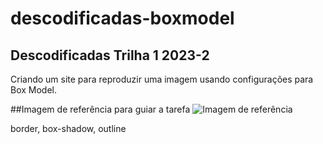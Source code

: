 # descodificadas-boxmodel
## Descodificadas Trilha 1 2023-2
Criando um site para reproduzir uma imagem usando configurações para Box Model.

##Imagem de referência para guiar a tarefa
![Imagem de referência](https://lh3.googleusercontent.com/LMyJ-inonSVJyUUAg8yNhB07gbHN7liMi4GxfNgwijc1il-rjuGMJiAP8yAcP_CJ3uoRMdGYSWczZrcKrb2DOxTasKAwiuhhv1xHptFEkMG6nRXtPtLa3BUBUyPYr-iq7G7OQSprLgJ7s5jXWN6HUA)

border, box-shadow, outline

